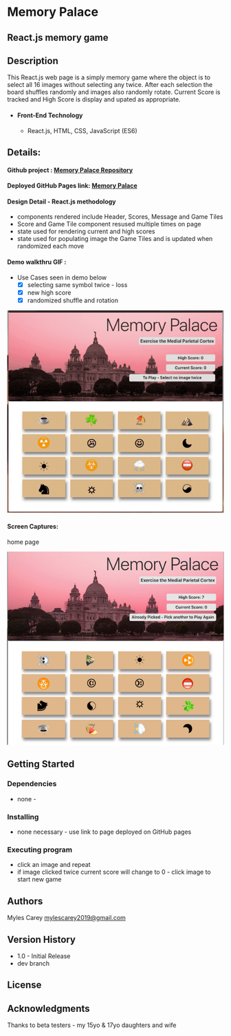 # Memory Palace 

## React.js memory game

## Description

This React.js web page is a simply memory game where the object is to select all 16 images without selecting any twice.  After each selection the board shuffles randomly and images also randomly rotate.   Current Score is tracked and High Score is display and upated as appropriate.

- #### Front-End Technology

  - React.js, HTML, CSS, JavaScript (ES6)


## Details:

#### Github project :    <a href="https://github.com/mylescarey2019/MemoryPalace">Memory Palace Repository</a>

#### Deployed GitHub Pages link:  <a href="https://mylescarey2019.github.io/MemoryPalace/">Memory Palace</a>

#### Design Detail - React.js methodology

- components rendered include Header, Scores, Message and Game Tiles
- Score and Game Tile component resused multiple times on page
- state used for rendering current and high scores
- state used for populating image the Game Tiles and is updated when randomized each move

#### Demo walkthru GIF : 

- Use Cases seen in demo below
  - [x] selecting same symbol twice - loss
  - [x] new high score
  - [x] randomized shuffle and rotation

![demo](./demo.gif)



#### Screen Captures:

home page

![home-page-img](./main-page-img.png)




## Getting Started

### Dependencies

- none - 

### Installing

- none necessary - use link to page deployed on GitHub pages

### Executing program

- click an image and repeat
- if image clicked twice current score will change to 0 - click image to start new game

## Authors

Myles Carey 
mylescarey2019@gmail.com 

## Version History

- 1.0 - Initial Release
- dev branch

## License

## Acknowledgments

Thanks to beta testers - my 15yo & 17yo daughters and wife 

